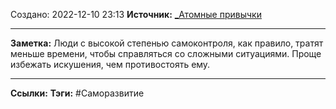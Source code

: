 Создано: 2022-12-10 23:13
**Источник:** [_Атомные привычки](_Атомные%20привычки.md)
***
**Заметка:**  Люди с высокой степенью самоконтроля, как правило, тратят меньше времени, чтобы справляться со сложными ситуациями. Проще избежать искушения, чем противостоять ему.
***
**Ссылки:** 
**Тэги:** #Саморазвитие 

